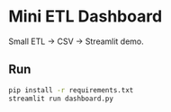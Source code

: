 # Mini ETL Dashboard
Small ETL → CSV → Streamlit demo.

## Run
```bash
pip install -r requirements.txt
streamlit run dashboard.py